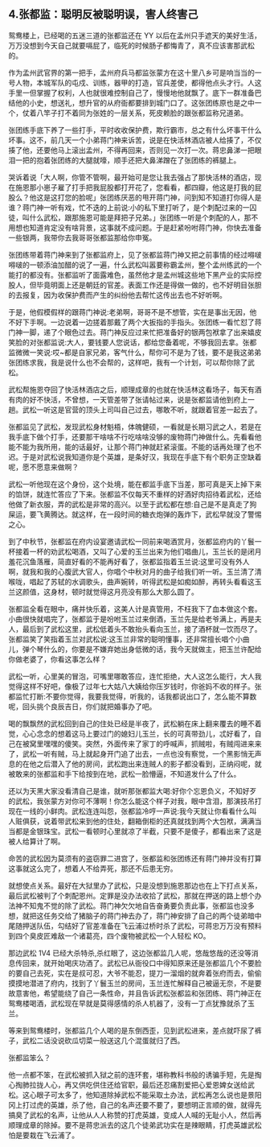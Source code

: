 ## 4.张都监：聪明反被聪明误，害人终害己
鸳鸯楼上，已经喝的五迷三道的张都监还在 YY 以后在孟州只手遮天的美好生活，万万没想到今天自己就要嗝屁了，临死的时候肠子都悔青了，真不应该害那武松的。


作为孟州武官界的第一把手，孟州府兵马都监张蒙方在这十里八乡可是响当当的一号人物，本城军队的屯戍、训练，器甲的打造，官兵差使，都得他点头才行。人这手里一但掌握了权利，人也就很难控制自己了，慢慢地他就飘了。底下一群准备巴结他的小史，想送礼，想升官的从府衙都要排到城门口了。这张团练原也是之中一个，仗着八竿子打不着同为张姓的一层关系，死皮赖脸的跟张都监称兄道弟。


张团练手底下养了一些打手，平时收收保护费，欺行霸市，总之有什么坏事干什么坏事。这不，前几天一个小弟蒋门神来诉苦，说是在快活林酒店被人给揍了，不仅揍了他，还要他马上滚出孟州，不得再回来，否则见一次打一次。蒋忠鼻涕一把眼泪一把的抱着张团练的大腿就嚎，顺手还把大鼻涕蹭在了张团练的裤腿上。


哭诉着说「大人啊，你管不管啊，最开始可是您让我去强占了那快活林的酒店，现在施恩那小崽子雇了打手把我屁股都打开花了，您看看，都四瓣，他这是打我的屁股么？他这是这打您的脸呢」张团练厌恶的甩开蒋门神，问到知不知道打你得人是谁？蒋门神一听有戏，忙不迭的上前说:小的私下里打听了，是个刺配过来的一囚徒，叫什么武松，跟那施恩可能是拜把子兄弟。」张团练一听是个刺配的人，那不用想也知道肯定没有啥背景，这事就不成问题。于是赶紧吩咐蒋门神，你快去准备一些银两，我带你去我哥哥张都监那给你申冤。


张团练带着蒋门神来到了张都监府上，见了张都监蒋门神又把之前事情的经过嘚啵嘚啵的一顿添油加醋的说了一遍，什么武松叫嚣要称霸孟州，整个孟州练武的一个能打的都没有。张都监听了面露难色，虽然他才是孟州城这些地下黑产业的实际控股人，但毕竟明面上还是朝廷的官差。表面工作还是得做一做的，也不好明目张胆的去报复，因为收保护费而产生的纠纷他去帮忙这传出去也不好听啊。


于是，他假模假样的跟蒋门神说:老弟啊，哥哥不是不想管，实在是事出无因，他不好下手啊。一边说着一边搓着那戴了两个大扳指的手指头。张团练一看忙怼了蒋门神一脚，递了个眼色过去。蒋门神反应过来忙把准备好的银两包袱拿了出来嬉皮笑脸的对张都监说:大人，要钱要人您说话，都给您备着呢，不够我回去拿。张都监微微一笑说:哎~都是自家兄弟，客气什么，帮你可不是为了钱，要不是我这弟弟张团练求我，我是说什么也不会帮的，这样吧，我有一个计划，可以帮你除了武松。


武松帮施恩夺回了快活林酒店之后，顺理成章的也就在快活林这看场子，每天有酒有肉的好不快活，不曾想，一天管差带了张请帖过来，说是张都监请他到府上一趟。武松一听这是官营的顶头上司叫自己过去，哪敢不听，就跟着官差一起去了。


张都监见了武松，发现武松身材魁梧，体魄健硕，一看就是长期习武之人，若是在我手底下做个打手，还要那干啥啥不行吃啥啥没够的废物蒋门神做什么。先看看他能不能为我所用，能的话最好，让那个蒋门神就赶紧滚蛋。不能的话再处理了也不迟。于是对武松说我知道你是个英雄，是条好汉，我现在手底下有个职务正空缺着呢，愿不愿意来做啊？


武松一听他现在这个身份，这个处境，能在都监手底下当差，那可真是天上掉下来的馅饼，就连忙答应了下来。张都监不仅每天不重样的好酒好肉招待着武松，还给他做了新衣服，弄的武松是非常的高兴。以至于武松都在想:自己是不是真走了狗屎运，要飞黄腾达。就这样，在一段时间的糖衣炮弹的轰炸下，武松早就没了警惕之心。


到了中秋节，张都监在府内设宴邀请武松一同前来喝酒赏月，张都监府内的丫鬟一杯接着一杯的劝武松喝酒，又叫了心爱的玉兰出来为他们唱曲儿，玉兰长的是闭月羞花沉鱼落雁，简直好看的不能再好看了，张都监指着玉兰说:这里可没有外人啊，就我和我的心腹武大官人，你唱个中秋对月的曲子给我们听一听。玉兰清了清喉咙，唱起了苏轼的水调歌头，曲声婉转，听得武松是如痴如醉，再转头看看这玉兰这颜值，这身材，顿时就觉得这月亮没有那么大那么圆了。


张都监全看在眼中，痛并快乐着，这美人计是真管用，不枉我下了血本做这个套。小曲很快就唱完了，张都监于是吩咐玉兰过来倒酒，玉兰先是给老爷满上，再是夫人，最后到了武松这里，武松低着头不敢抬头看向玉兰，接了酒杯就一饮而尽了。张都监笑了笑指着玉兰对武松说:这玉兰非常的聪明懂事，还非常擅长唱个小曲儿，弹个琴什么的，你要是不嫌弃她出身低微的话，我今天就做主，把玉兰许配给你做老婆了，你看这事怎么样？


武松一听，心里美的冒泡，可嘴里哪敢答应，连忙拒绝，大人这怎么能行，大人我觉得这样不好吧，像极了过年七大姑八大姨给你压岁钱时，你爸妈不收的样子。张都监忙打断:不要你觉得，我要我觉得，听我的，话我都说出口了，怎么能不算数呢，回头挑个良辰吉日，你们就把婚事办了吧。


喝的飘飘然的武松回到自己的住处已经是半夜了，武松躺在床上翻来覆去的睡不着觉，心心念念的想着这马上要过门的媳妇儿玉兰，长的可真带劲儿，忒好看了，自己在被窝里嘿嘿的傻笑。突然，外面传来了家丁的呼喊声，抓贼啦，有贼闯进来来了，武松一听有贼，马上就起身开门追了出去，一点也没有察觉，一个黑影悄无声息的在他之后潜入了他的房间，武松跑出来连贼人的影子都没看到，正纳闷呢，就被敢来的张都监和手下给按到在地，武松一脸懵逼，不知道发什么了什么。


还以为天黑大家没看清自己是谁，就听那张都监大喝:好你个忘恩负义，不知好歹的武松，我张蒙方对你可不薄啊！你怎么能这个样子对我，眼中含泪，那演技吊打现在一线的小鲜肉。武松连连叫怨，张都监冷哼一声说:我今天就让你看看什么叫人赃俱获，说着带武松来到他的住处，翻箱倒柜的还真就找到两个大包袱，满满当当都是金银珠宝。武松一看顿时心里就凉了半截，只要不是傻子，都看出来了这是被人给算计了啊。


命苦的武松因为莫须有的盗窃罪二进宫了，张都监和张团练还有蒋门神并没有打算这事就这么完了，想着人不给弄死，那还不后患无穷。


就想使点关系。最好在大狱里办了武松，只是没想到施恩那边也在上下打点关系，最后武松被判了个刺配恩州。定罪是没办法收拾了武松，那就在押送的路上想个办法神不知鬼不觉的除了武松。蒋门神欠欠地自告奋勇要负责此事，张都监也没多想，就把这任务交给了猪脑子的蒋门神去办了，蒋门神安排了自己的两个徒弟暗中尾随押送队伍，勾结好了官差准备在飞云浦过桥时杀了武松，可蒋忠万万没有预料到四个臭皮匠难敌一个诸葛亮，四个废物被武松一个人轻松 KO。


那边武松 1V4 已经大杀特杀,杀红眼了，这边张都监几人呢，悠哉悠哉的还没等消息传回来，就开始喝庆功酒了。武松已从衙役口中得知原来还是张都监几个不要脸的要自己去死，实在是叔可忍，大爷不能忍，提刀一溜烟的就奔着张府而去，偷偷摸摸地潜进了府内，找到了丫鬟玉兰的房间，玉兰连忙解释自己被逼无奈，不是要故意害他，希望能绕了自己一条性命，并且告诉武松张都监和张团练、蒋门神正在鸳鸯楼喝酒，武松现在早就是莫得感情的杀人机器了，没有一丁点犹豫就杀了玉兰。


等来到鸳鸯楼时，张都监几个人喝的是东倒西歪，见到武松进来，差点就吓尿了裤子，武松二话没说砍瓜切菜一般送这几个混蛋就归了西。


张都监笨么？


他一点都不笨，在武松被抓入狱之前的连环套，堪称教科书般的诱骗手短，先是掏心掏肺拉拢人心，再又供吃供住还给官职，最后还忍痛割爱把心爱恩婢女送给武松。这心眼子可太多了，他知道除掉武松不能采取土办法，武松再怎么说也是景阳冈上打过虎的英雄，杀了他，自己的名声还要不要了，要想明正言顺的做，就得先搞臭了武松的名声，让他从人人称赞的打虎英雄，变成人人喊的无耻小人，然后再顺理成章的除掉。要不是蒋忠派去的这几个徒弟武功实在是辣眼睛，打虎英雄武松怕是要栽在飞云浦了。

